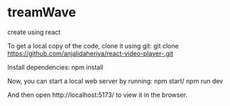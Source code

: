 # treamWave

create using react 

To get a local copy of the code, clone it using git:
git clone https://github.com/anjalidaheriya/react-video-player-.git

Install dependencies:
npm install 

Now, you can start a local web server by running:
npm start/
npm run dev

And then open http://localhost:5173/ to view it in the browser.
